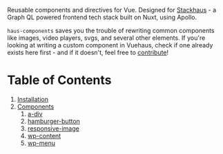 Reusable components and directives for Vue. Designed for [Stackhaus](https://github.com/funkhaus/stackhaus) - a Graph QL powered frontend tech stack built on Nuxt, using Apollo.

`haus-components` saves you the trouble of rewriting common components like images, video players, svgs, and several other elements. If you're looking at writing a custom component in Vuehaus, check if one already exists here first - and if it doesn't, feel free to [contribute](#contributing)!

# Table of Contents

1.  [Installation](#installation)
1.  [Components](#components)
    1.  [a-div](#a-div)
    1.  [hamburger-button](#hamburger-button)
    1.  [responsive-image](#responsive-image)
    1.  [wp-content](#wp-content)
    1.  [wp-menu](#wp-menu)
        <!-- 1.  [count-up](#count-up)
    1.  [flex-text](#flex-text)
    1.  [image-loader](#image-loader)
    1.  [load-on-view](#load-on-view)
    1.  [mailing-list](#mailing-list)
    1.  [reveal-footer](#reveal-footer)
    1.  [scroll-to](#scroll-to)
    1.  [slide-show](#slide-show)
    1.  [split-text](#split-text)
    1.  [sticky-wrap](#sticky-wrap)
    1.  [text-typer](#text-typer)
    1.  [transition-fade](#transition-fade)
    1.  [transition-slide-toggle](#transition-slide-toggle)
    1.  [video-stage](#video-stage)
    1.  [velocity-animate](#velocity-animate)
1.  [Directives](#directives)
    1.  [animated](#animated)
    1.  [draggable](#draggable)
    1.  [full-height](#full-height)
    1.  [in-view](#in-view)
    1.  [interact](#interact)
    1.  [keydown](#keydown)
    1.  [reverse-hover](#reverse-hover)
1.  [Mixins](#mixins)
    1.  [Idle](#idle)
    1.  [Infinite Scroll](#infiniteScroll)
    1.  [Pack](#pack)
    1.  [Rect](#rect)
    1.  [Sequence](#sequence)
    1.  [WaitFor](#waitfor)
1.  [Plugins](#plugins)
1.  [Animations](#animations)
    1.  [Sequential Fade](#sequential-fade)
1.  [Transitions](#transitions)
    1.  [Slide-Toggle](#slide-toggle)
1.  [Testing](#testing)
1.  [Contributing](#contributing)
    1.  [Prep](#prep)
    1.  [New Components](#new-components)
    1.  [Documentation](#documentation)
    1.  [Tests](#tests) -->

# Installation

`npm install haus-components --save`

When you register components:

```js
import ComponentName from 'haus-components/component-name'

// Global in main.js...
Vue.component('component-name', ComponentName)

// ...or local to a .vue file...
export default {
    components: {
        'component-name': ComponentName
    }
}

// ...or a global component one-liner (no `import` statement needed)
Vue.component('component-name', require('haus-components/component-name'))
```

# Components

## `a-div`

`<a-div :href="myString">Link text</a-div>`

Safe way to render internal, external, or missing links.

| Standalone | Enhanced by Vuehaus | SSR Capable |
| ---------- | ------------------- | ----------- |
| ✅         | ❌                  | ✅          |

**Props**

| Name           | Type      | Default | Description                                                                                                                         |
| -------------- | --------- | ------- | ----------------------------------------------------------------------------------------------------------------------------------- |
| `force-new`    | `Boolean` | `false` | Whether the link should always open in a new window.                                                                                |
| `href`         | `String`  | empty   | URL to link to. Handles same-origin URLs with `router-link`, external URLs with `a`, and falsey values with the `replace-with` tag. |
| `new-window`   | `Boolean` | `true`  | If component renders as an `<a>` tag, open in a new window.                                                                         |
| `replace-with` | `String`  | `'div'` | If the href isn't a link, render contents inside this tag instead.                                                                  |

**Classes**

| Name                  | Conditions | Notes                                       |
| --------------------- | ---------- | ------------------------------------------- |
| `anchor-div`          | Always     |                                             |
| `a-${ replace-with }` | Always     | Substitutes with the replace-with tag name. |

**Notes**

-   Renders content in a `<router-to>` tag if `href` starts with `/` or includes the same `location.origin`.
-   Renders content in an `<a>` tag if `href` is a truthy value not starting with `/`.
-   Renders content in a given tag (`replace-with`, default `div`) if `href` is falsey.

## `responsive-image`

`<responsive-image :src="sourceUrl" :object="serializedRestEasyObject"/>`

Creates and fades in an image. Adds a placeholder for the image with a given background-color to prevent content jumping when the image loads.

| Standalone | Enhanced by Vuehaus | SSR Capable |
| ---------- | ------------------- | ----------- |
| ✅         | ✅                  | ❌          |

**Props**

| Name          | Type             | Default         | Description                                                                                                                                                            |
| ------------- | ---------------- | --------------- | ---------------------------------------------------------------------------------------------------------------------------------------------------------------------- |
| `aspect`      | [String, Number] | `''`            | Aspect ratio of desired image, as a percentage. `aspect="56.25"` would evaluate to a 56.25% aspect ratio. Calculated from height and width if not explicitly stated.   |
| `color`       | String           | `'transparent'` | Background placeholder color. Any CSS-compatible color is valid.                                                                                                       |
| `fill-space`  | Boolean          | `false`         | When `true`, position absolutely and force the image to take up all available space; when `false`, use the image's natural aspect ratio.                               |
| `fit`         | String           | `'cover'`       | Object-fit value for the image - `cover` or `contain`.                                                                                                                 |
| `height`      | [String, Number] | `''`            | Natural image height in pixels.                                                                                                                                        |
| `html`        | String           | `''`            | Desired <img> element as an HTML string. Provides all the sizing, fade-in, etc. benefits of a regular responsive-image.                                                |
| `object`      | Object           | `{}`            | Serialized [Rest-Easy attachment](https://github.com/funkhaus/Rest-Easy#serializer-filters). Fills out the rest of these props automatically except `fit`.             |
| `poster`      | String           | `''`            | URL to [poster](https://developer.mozilla.org/en-US/docs/Web/HTML/Element/video) for video. If `false`, no poster used; if blank, defaults to the parsed image source. |
| `respect-max` | Boolean          | `false`         | Whether the image will have a `max-width` and `max-height` based on its natural dimensions.                                                                            |
| `size`        | String           | `'full'`        | WordPress image size.                                                                                                                                                  |
| `src`         | String           | `''`            | Same functionality as `<img src="...">`.                                                                                                                               |
| `video-src`   | String           | `''`            | An optional video URL if the component should display a looping video rather than an image. Set to `null` to disable the video option.                                 |
| `volume`      | Number           | `0`             | Controls the volume when rendering a video. If set to 0 (or not set) the video will be muted and will be able to autoplay.                                             |
| `width`       | [String, Number] | `''`            | Natural image width in pixels.                                                                                                                                         |

**Slots**

| Name    | Location                                      |
| ------- | --------------------------------------------- |
| Default | Content inside of image-padding, after image. |

**Classes**

| Name               | Conditions                            | Notes                                                             |
| ------------------ | ------------------------------------- | ----------------------------------------------------------------- |
| `fill-space`       | if `fill-space` prop is set to `true` |
| `fit-${fit}`       | Always                                | Either `fit-cover` or `fit-contain`, depending on the `fit` prop. |
| `has-video`        | if `videoSrc` is truthy               |                                                                   |
| `loading`          | Image hasn't finished loading         |                                                                   |
| `responsive-image` | Always                                |                                                                   |
| `rsp-image-module` | Always                                |                                                                   |

**Notes**

-   If you add a link to an .mp4 video in the "Alt" field in WordPress, this element will create and render a video, using the provided image as the poster (see "Poster" under "Attributes" [here](https://developer.mozilla.org/en-US/docs/Web/HTML/Element/video)).
-   Also works when `object` is set to an Advanced Custom Fields image array. Only provides `fullscreen` size and image alt in this case.
-   Works with [Focushaus](https://github.com/funkhaus/focushaus), if installed, to set a custom focal point for an image. Defaults to standard browser behavior, focal point in the center of the image.

## wp-menu

[Vuehaus](https://github.com/funkhaus/vuehaus)-specific component to build WordPress menus. Uses the `wp-menu-item` component internally.

### Props

| Name              |  Type   |    Default    | Description                                                                             |
| ----------------- | :-----: | :-----------: | --------------------------------------------------------------------------------------- |
| `slug`            | String  |     `''`      | The WordPress slug of the menu to use.                                                  |
| `name`            | String  | `'Main Menu'` | The WordPress name of the menu to use.                                                  |
| `forceRouterLink` | Boolean |     false     | Whether or not this wp-menu should force the use of `router-link`s instead of `a` tags. |

### Classes

-   `menu`
-   `${ slug }`: Either the `slug` prop or a kebab-cased version of the `name` prop, whichever is available.

### Slots

This component comes with an optional [scoped slot](https://vuejs.org/v2/guide/components.html#Scoped-Slots) that will allow you to override the default markup for a single menu item.

**menu-item:** Template for single menu item within component

This slot accepts 2 arguments, `menuItem`, which carries the serialized object of the single item that is being iterated over, and `index`, which carries the index of the current menu item. Here is an example of how you might use it to add an arrow icon next to the name of each element in the menu:

```vue
<wp-menu name="Main Menu">
    <li slot="menu-item" slot-scope="{ menuItem, index }">
        <router-link :to="menuItem.relativePath">
            <svg-image src="arrow.svg" />
            <span>{{ index }}. </span>
            <span v-html="menuItem.title" />
        </router-link>
    </li>
</wp-menu>
```

## `wp-content`

**Props**

-   `html`: String, default `''`. HTML that can function as a Vue template. The component will dynamically compile the contents, and inject the results into the vue component tree.
-   `unwrap`: Array, default `['p > img', 'p > iframe']`. Array of CSS selectors describing elements to unwrap from their parent nodes. (WordPress automatically wraps newlines in `<p>` tags, so this is a useful feature to remove standalone media from those `<p>` tags.)
-   `fitvids`: Boolean, default `true`. When set to true, the component will run fitvids on all content inside.
-   `replace`: Array, default `[]`. Array of objects containing:

    -   `selector` - String with CSS selector for elements to replace
    -   `callback` - Function describing what to replace old element with. Accepts one argument referring to the old element; should return a String or Node with the element's replacement.

    This feature lets you replace items in `wp-content`. For example:

    ```
    <wp-content :html="contentHtml" :replace="[ { selector: 'img', callback: el => `<p>Image with source ${ el.src }</p>` } ]"
    ```

    This setting would replace all `img` tags with a `p` containing the text 'Image with source [element's source]'. Useful for modifying wp-content HTML before it is rendered on the DOM.

**Classes**

-   `wp-content-placeholder`: only present when no html template is provided
-   `wp-content-rendered`: only present when an html template was provided and successfully rendered

**Notes**

-   This was built to allow components to be used with the the contents of a Wordpress post. It's very effective for that purpose, but more generally can be used to compile any dynamically loaded template and render it into the component tree. Be aware that this should only ever be used when the template going into the `html` prop is trusted.

# Directives

Directives are declared as attributes. Remember to prefix `v-` to the directive name (so `full-height` becomes `v-full-height`)!

To use haus-components directives in your Vue app:

```js
import directiveName from 'haus-components/v-directive-name'
Vue.directive('directive-name', directiveName)
```

To pass arguments to directives:

```
<my-component v-my-directive="{ key: 'value' }"/>
```

Directives may also have "modifiers" to go with them. Modifiers can be used like this:

```
<my-component v-my-directive.example />
```

## `hamburger-button`

```html
<hamburger-button/>

<hamburger-button>
    <svg-image src="custom-hamburger.svg" />
</hamburger-button>
```

Lightweight hamburger SVG with open and closed states. Requires Vuehaus.

| Standalone | Enhanced by Vuehaus | SSR Capable |
| ---------- | ------------------- | ----------- |
| ❌         | ✅                  | ✅          |

**Classes**

| Name        | Conditions                               | Notes |
| ----------- | ---------------------------------------- | ----- |
| `hamburger` | Always                                   |       |
| `activated` | when `$store.state.menuOpened` is `true` |       |

**Notes**

-   Calls Vuehaus's `'OPEN_MENU'` or `'CLOSE_MENU'` when clicked, depending on current `activated` state. Will also update correctly when menu is opened or closed elsewhere.
-   Default slot is a three-line hamburger icon that changes to an "X" when activated. The user can replace this with their own svg using the `svg-image` component.

# Testing

`npm test` to run the tests defined in the `tests` directory.

# Contributing

## Prep

We recommend using a single local install to develop for haus-components:

```sh
cd ~/your-misc-repo-directory
git clone https://github.com/funkhaus/haus-components
```

Then, in your Vuehaus instance:

```sh
npm link haus-components ~/your-misc-repo-directory/haus-components
```

This will create a symlink from Vuehaus's `npm_modules/haus-components` to the master haus-components install.

## New Components

Components each get a directory in the `/src` folder, with the following naming conventions:

```
src
+-- new-component
    +-- NewComponent.vue
```

When you're ready to build your component, run `npm run build` in `haus-components`.

## Documentation

Reusable components are only helpful if they're easy to reuse! Fill in this template to start your documentation, deleting any unnecessary sections.

("SSR Capable" refers to an element being renderable by a server - ie, the element does not rely on `document` or `window`.)

```md
## `component-name`

`<component-name :example-prop="123"> I'm an example ready to be copied and pasted into a Vue component. </component-name>`

Brief description.

| Standalone | Enhanced by Vuehaus | SSR Capable |
| ---------- | ------------------- | ----------- |
| ✅         | ✅                  | ❌          |

**Props**

| Name       | Type   | Default   | Description     |
| ---------- | ------ | --------- | --------------- |
| `propName` | `Type` | `default` | About this prop |

**Slots**

| Name        | Location                     |
| ----------- | ---------------------------- |
| `slot-name` | Slot location and extra info |

**Events**

| Name        | Signature    | Description      |
| ----------- | ------------ | ---------------- |
| `eventName` | `(response)` | About this event |

**Classes**

| Name        | Conditions                  | Notes                        |
| ----------- | --------------------------- | ---------------------------- |
| `className` | When applied, if applicable | Extra notes about this class |

**Notes**

-   Miscellaneous notes and information here. Why add this custom component? When can it be used?
```

## Tests

It's a good idea to include a test for your new component so that others can add onto it more easily.

Tests each get a .js file in the `tests` directory, named the same as the component they test. Here's the template to start writing a new test:

```js
import ComponentName from '../component-name'
import { mount } from '@vue/test-utils'
import tap from 'tap'

// mount component
let wrapper = mount(ComponentName)

tap.test('Component Name', t => {
    // Tests using Tap and wrapper here
    // ...

    t.end()
})
```

Note the following caveats:

1.  You'll need to require the component from its built .js file, not its .vue file. (Replacing the `ComponentName` and `component-name` in the template should do the trick.)
1.  haus-components uses the [node-tap](http://www.node-tap.org/) library to run its tests ([API](http://www.node-tap.org/api/)).

When you add a new feature to an existing component, be sure to document and test it!

---

**haus-components**

http://funkhaus.us

